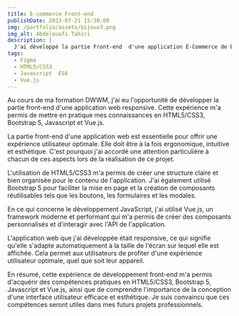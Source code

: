 ```yaml
---
title: E-commerce Front-end
publishDate: 2023-07-21 15:30:00
img: /portfolio/assets/bijoux3.png
img_alt: Abdelouafi Tahiri
description: |
  J'ai développé la partie Front-end  d'une application E-Commerce de bijoux.
tags:
  - Figma
  - HTML5/CSS3
  - Javascript  ES6
  - Vue.js
---
```


Au cours de ma formation DWWM, j'ai eu l'opportunité de développer la partie front-end d'une application web responsive. Cette expérience m'a permis de mettre en pratique mes connaissances en HTML5/CSS3, Bootstrap 5, Javascript et Vue.js.

La partie front-end d'une application web est essentielle pour offrir une expérience utilisateur optimale. Elle doit être à la fois ergonomique, intuitive et esthétique. C'est pourquoi j'ai accordé une attention particulière à chacun de ces aspects lors de la réalisation de ce projet.

L'utilisation de HTML5/CSS3 m'a permis de créer une structure claire et bien organisée pour le contenu de l'application. J'ai également utilisé Bootstrap 5 pour faciliter la mise en page et la création de composants réutilisables tels que les boutons, les formulaires et les modales.

En ce qui concerne le développement JavaScript, j'ai utilisé Vue.js, un framework moderne et performant qui m'a permis de créer des composants personnalisés et d'interagir avec l'API de l'application.

L'application web que j'ai développée était responsive, ce qui signifie qu'elle s'adapte automatiquement à la taille de l'écran sur lequel elle est affichée. Cela permet aux utilisateurs de profiter d'une expérience utilisateur optimale, quel que soit leur appareil.

En résumé, cette expérience de développement front-end m'a permis d'acquérir des compétences pratiques en HTML5/CSS3, Bootstrap 5, Javascript et Vue.js, ainsi que de comprendre l'importance de la conception d'une interface utilisateur efficace et esthétique. Je suis convaincu que ces compétences seront utiles dans mes futurs projets professionnels.
